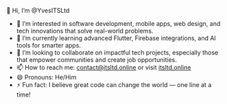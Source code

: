 👋 Hi, I’m @YvesITSLtd

- 👀 I’m interested in software development, mobile apps, web design, and tech innovations that solve real-world problems.
- 🌱 I’m currently learning advanced Flutter, Firebase integrations, and AI tools for smarter apps.
- 💞️ I’m looking to collaborate on impactful tech projects, especially those that empower communities and create job opportunities.
- 📫 How to reach me: contact@itsltd.online or visit [itsltd.online](https://itsltd.online)
- 😄 Pronouns: He/Him
- ⚡ Fun fact: I believe great code can change the world — one line at a time!

